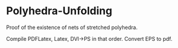 # Polyhedra-Unfolding
Proof of the existence of nets of stretched polyhedra.

Compile PDFLatex, Latex, DVI->PS in that order. Convert EPS to pdf.
